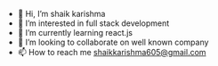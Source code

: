 - 👋 Hi, I’m shaik karishma
- 👀 I’m interested in full stack development
- 🌱 I’m currently learning react.js
- 💞️ I’m looking to collaborate on well known company
- 📫 How to reach me shaikkarishma605@gmail.com

<!---
karish123-123/karish123-123 is a ✨ special ✨ repository because its `README.md` (this file) appears on your GitHub profile.
You can click the Preview link to take a look at your changes.
--->

